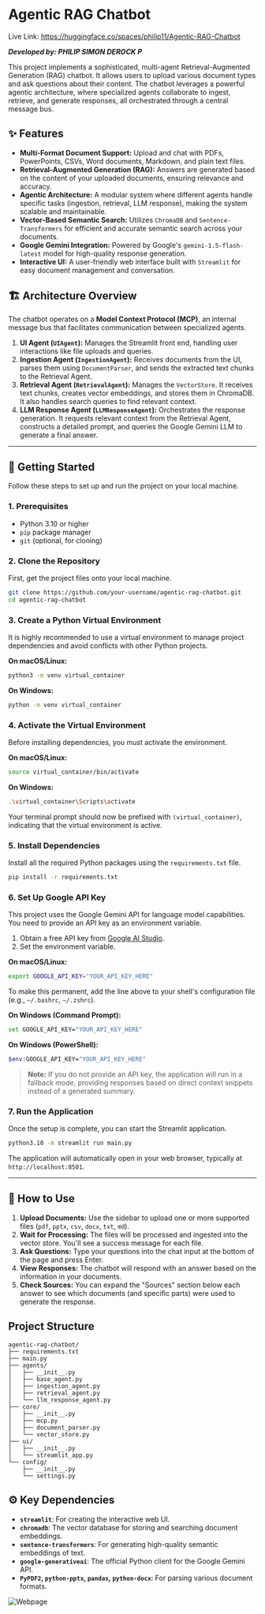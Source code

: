 # Agentic RAG Chatbot
Live Link: https://huggingface.co/spaces/philip11/Agentic-RAG-Chatbot

***Developed by: PHILIP SIMON DEROCK P***

This project implements a sophisticated, multi-agent Retrieval-Augmented Generation (RAG) chatbot. It allows users to upload various document types and ask questions about their content. The chatbot leverages a powerful agentic architecture, where specialized agents collaborate to ingest, retrieve, and generate responses, all orchestrated through a central message bus.

## ✨ Features

- **Multi-Format Document Support:** Upload and chat with PDFs, PowerPoints, CSVs, Word documents, Markdown, and plain text files.
- **Retrieval-Augmented Generation (RAG):** Answers are generated based on the content of your uploaded documents, ensuring relevance and accuracy.
- **Agentic Architecture:** A modular system where different agents handle specific tasks (ingestion, retrieval, LLM response), making the system scalable and maintainable.
- **Vector-Based Semantic Search:** Utilizes `ChromaDB` and `Sentence-Transformers` for efficient and accurate semantic search across your documents.
- **Google Gemini Integration:** Powered by Google's `gemini-1.5-flash-latest` model for high-quality response generation.
- **Interactive UI:** A user-friendly web interface built with `Streamlit` for easy document management and conversation.

## 🏗️ Architecture Overview

The chatbot operates on a **Model Context Protocol (MCP)**, an internal message bus that facilitates communication between specialized agents.

1.  **UI Agent (`UIAgent`):** Manages the Streamlit front end, handling user interactions like file uploads and queries.
2.  **Ingestion Agent (`IngestionAgent`):** Receives documents from the UI, parses them using `DocumentParser`, and sends the extracted text chunks to the Retrieval Agent.
3.  **Retrieval Agent (`RetrievalAgent`):** Manages the `VectorStore`. It receives text chunks, creates vector embeddings, and stores them in ChromaDB. It also handles search queries to find relevant context.
4.  **LLM Response Agent (`LLMResponseAgent`):** Orchestrates the response generation. It requests relevant context from the Retrieval Agent, constructs a detailed prompt, and queries the Google Gemini LLM to generate a final answer.

 

---

## 🚀 Getting Started

Follow these steps to set up and run the project on your local machine.

### 1. Prerequisites

- Python 3.10 or higher
- `pip` package manager
- `git` (optional, for cloning)

### 2. Clone the Repository

First, get the project files onto your local machine.

```bash
git clone https://github.com/your-username/agentic-rag-chatbot.git
cd agentic-rag-chatbot
```

### 3. Create a Python Virtual Environment

It is highly recommended to use a virtual environment to manage project dependencies and avoid conflicts with other Python projects.

**On macOS/Linux:**
```bash
python3 -m venv virtual_container
```

**On Windows:**
```bash
python -m venv virtual_container
```

### 4. Activate the Virtual Environment

Before installing dependencies, you must activate the environment.

**On macOS/Linux:**
```bash
source virtual_container/bin/activate
```

**On Windows:**
```bash
.\virtual_container\Scripts\activate
```

Your terminal prompt should now be prefixed with `(virtual_container)`, indicating that the virtual environment is active.

### 5. Install Dependencies

Install all the required Python packages using the `requirements.txt` file.

```bash
pip install -r requirements.txt
```

### 6. Set Up Google API Key

This project uses the Google Gemini API for language model capabilities. You need to provide an API key as an environment variable.

1.  Obtain a free API key from [Google AI Studio](https://aistudio.google.com/app/apikey).
2.  Set the environment variable.

**On macOS/Linux:**
```bash
export GOOGLE_API_KEY="YOUR_API_KEY_HERE"
```
To make this permanent, add the line above to your shell's configuration file (e.g., `~/.bashrc`, `~/.zshrc`).

**On Windows (Command Prompt):**
```bash
set GOOGLE_API_KEY="YOUR_API_KEY_HERE"
```

**On Windows (PowerShell):**
```bash
$env:GOOGLE_API_KEY="YOUR_API_KEY_HERE"
```

> **Note:** If you do not provide an API key, the application will run in a fallback mode, providing responses based on direct context snippets instead of a generated summary.

### 7. Run the Application

Once the setup is complete, you can start the Streamlit application.

```bash
python3.10 -m streamlit run main.py
```

The application will automatically open in your web browser, typically at `http://localhost:8501`.

---

## 📖 How to Use

1.  **Upload Documents:** Use the sidebar to upload one or more supported files (`pdf`, `pptx`, `csv`, `docx`, `txt`, `md`).
2.  **Wait for Processing:** The files will be processed and ingested into the vector store. You'll see a success message for each file.
3.  **Ask Questions:** Type your questions into the chat input at the bottom of the page and press Enter.
4.  **View Responses:** The chatbot will respond with an answer based on the information in your documents.
5.  **Check Sources:** You can expand the "Sources" section below each answer to see which documents (and specific parts) were used to generate the response.

## Project Structure

```
agentic-rag-chatbot/
├── requirements.txt
├── main.py
├── agents/
│   ├── __init__.py
│   ├── base_agent.py
│   ├── ingestion_agent.py
│   ├── retrieval_agent.py
│   └── llm_response_agent.py
├── core/
│   ├── __init__.py
│   ├── mcp.py
│   ├── document_parser.py
│   └── vector_store.py
├── ui/
│   ├── __init__.py
│   └── streamlit_app.py
└── config/
    ├── __init__.py
    └── settings.py
```

## ⚙️ Key Dependencies

- **`streamlit`**: For creating the interactive web UI.
- **`chromadb`**: The vector database for storing and searching document embeddings.
- **`sentence-transformers`**: For generating high-quality semantic embeddings of text.
- **`google-generativeai`**: The official Python client for the Google Gemini API.
- **`PyPDF2`, `python-pptx`, `pandas`, `python-docx`**: For parsing various document formats.


![Webpage](https://drive.google.com/file/d/1wv9Z8AspA3DSSArLhSOmHWIjrXniXTrd/view?usp=drive_link)
